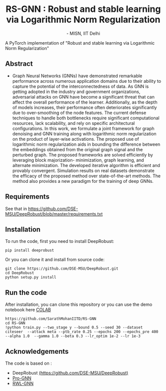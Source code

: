 <h1 align="center"> RS-GNN : Robust and stable learning via Logarithmic Norm Regularization</h1>

<p align="center"> - MISN, IIT Delhi



A PyTorch implementation of "Robust and stable learning via Logarithmic Norm Regularization" 

## Abstract 
- Graph Neural Networks (GNNs) have demonstrated remarkable performance across
numerous application domains due to their ability to capture the potential of
the interconnectedness of data. As GNN is getting adopted in the industry and
government organizations, adversarial attacks on GNN have become a significant
threat that can affect the overall performance of the learner. Additionally, as
the depth of models increases, their performance often deteriorates significantly
due to over-smoothing of the node features. The current defense techniques to
handle both bottlenecks require significant computational resources, lack scalability,
and rely on specific architectural configurations. In this work, we formulate a
joint framework for graph denoising and GNN training along with logarithmic
norm regularization on the product of layer-wise activations. The proposed use
of logarithmic norm regularization aids in bounding the difference between the
embeddings obtained from the original graph signal and the perturbed graph. The
proposed frameworks are solved efficiently by leveraging block majorization-
minimization, graph learning, and alternate minimization. The developed iterative
algorithm is efficient and provably convergent. Simulation results on real datasets
demonstrate the efficacy of the proposed method over state-of-the-art methods. The
method also provides a new paradigm for the training of deep GNNs.

## Requirements
See that in https://github.com/DSE-MSU/DeepRobust/blob/master/requirements.txt

## Installation
To run the code, first you need to install DeepRobust:
```
pip install deeprobust
```
Or you can clone it and install from source code:
```
git clone https://github.com/DSE-MSU/DeepRobust.git
cd DeepRobust
python setup.py install
```

## Run the code
After installation, you can clone this repository or you can use the demo notebook here [COLAB](https://colab.research.google.com/github/Bharat-Runwal/RWL-GNN/blob/main/Demo_RWL_GNN.ipynb)
```
https://github.com/SarathMohanIITD/RS-GNN
cd RS-GNN
!python train.py --two_stage y --bound 0.5 --seed 30 --dataset citeseer  --attack meta --ptb_rate 0.25 --epochs 200 --epochs_pre 400 --alpha 1.0  --gamma 1.0 --beta 0.3 --lr_optim 1e-2 --lr 1e-3
```
<!-- [colab]: <https://colab.research.google.com/assets/colab-badge.svg>
[RWL-GNN]: <https://github.com/SarathMohanIITD/RS-GNN/blob/main/RS_GNN.ipynb> -->

## Acknowledgements
The code is based on :
- DeepRobust [(https://github.com/DSE-MSU/DeepRobust)](https://github.com/DSE-MSU/DeepRobust)
- [Pro-GNN](https://github.com/ChandlerBang/Pro-GNN)
- [RWL-GNN](https://github.com/Bharat-Runwal/RWL-GNN)


